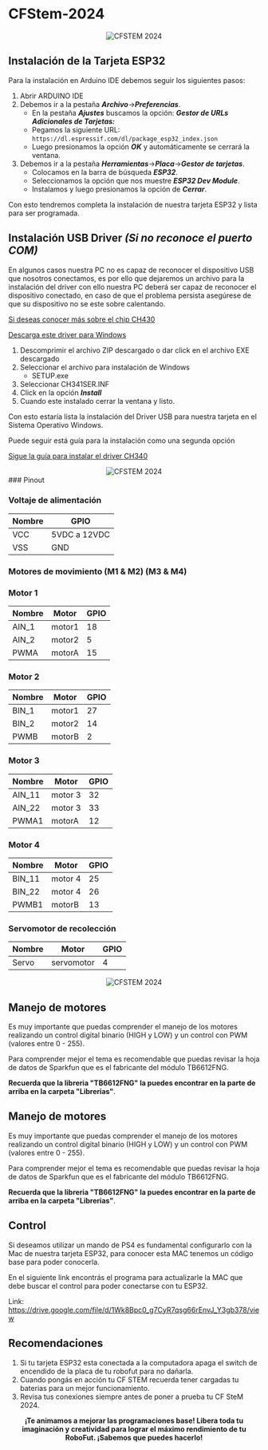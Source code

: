 # CFStem-2024
<div>
    <div align=center>
        <img src="https://github.com/proyectobalam/cfstem-2024/blob/main/Im%C3%A1genes%20-%20CFSTEM/WhatsApp%20Image%202024-06-07%20at%202.37.07%20PM%20(2).jpeg" alt="CFSTEM 2024">
    </div>
</div>

## Instalación de la Tarjeta ESP32

Para la instalación en Arduino IDE debemos seguir los siguientes pasos:

1. Abrir ARDUINO IDE
2. Debemos ir a la pestaña ***Archivo***->***Preferencias***.
	- En la pestaña ***Ajustes*** buscamos la opción: ***Gestor de URLs Adicionales de Tarjetas:***
	- Pegamos la siguiente URL: `https://dl.espressif.com/dl/package_esp32_index.json`
	- Luego presionamos la opción ***OK*** y automáticamente se cerrará la ventana.
3. Debemos ir a la pestaña ***Herramientas***->***Placa***->***Gestor de tarjetas***.
	- Colocamos en la barra de búsqueda ***ESP32***.
	- Seleccionamos la opción que nos muestre ***ESP32 Dev Module***.
	- Instalamos y luego presionamos la opción de ***Cerrar***.

Con esto tendremos completa la instalación de nuestra tarjeta ESP32 y lista para ser programada.
## Instalación USB Driver ***(Si no reconoce el puerto COM)***

En algunos casos nuestra PC no es capaz de reconocer el dispositivo USB que nosotros conectamos, es por ello que dejaremos un archivo para la instalación del driver con ello nuestra PC deberá ser capaz de reconocer el dispositivo conectado, en caso de que el problema persista asegúrese de que su dispositivo no se este sobre calentando.

[Si deseas conocer más sobre el chip CH430][CH430-PDF]

[CH430-PDF]: https://cdn.sparkfun.com/datasheets/Dev/Arduino/Other/CH340DS1.PDF

[Descarga este driver para Windows][DRIVER_USB]

[DRIVER_USB]: https://cdn.sparkfun.com/assets/learn_tutorials/8/4/4/CH341SER.EXE

1. Descomprimir el archivo ZIP descargado o dar click en el archivo EXE descargado
2. Seleccionar el archivo para instalación de Windows
	- SETUP.exe
3. Seleccionar CH341SER.INF
4. Click en la opción ***Install***
5. Cuando este instalado cerrar la ventana y listo.

Con esto estaría lista la instalación del Driver USB para nuestra tarjeta en el Sistema Operativo Windows.

Puede seguir está guía para la instalación como una segunda opción 

[Sigue la guía para instalar el driver CH340][DRIVER_CH340]

[DRIVER_CH340]: https://learn.sparkfun.com/tutorials/how-to-install-ch340-drivers/all#drivers-if-you-need-them

<div>
    <div align=center>
        <img src="https://github.com/proyectobalam/cfstem-2024/blob/main/Im%C3%A1genes%20-%20CFSTEM/Foto2.jpeg" alt="CFSTEM 2024">
    </div>
</div>
### Pinout

### Voltaje de alimentación
Nombre | GPIO 
--- | --- 
VCC | 5VDC a 12VDC
VSS | GND

### Motores de movimiento (M1 & M2) (M3 & M4)
### Motor 1
Nombre | Motor |GPIO 
--- | --- | --- 
AIN_1 | motor1 | 18
AIN_2 | motor2 | 5
PWMA  | motorA | 15

### Motor 2
Nombre | Motor |GPIO 
--- | --- | --- 
BIN_1 | motor1 | 27
BIN_2 | motor2 | 14
PWMB  | motorB | 2

### Motor 3
Nombre | Motor |GPIO 
--- | --- | --- 
AIN_11 | motor 3 | 32
AIN_22 | motor 3 | 33
PWMA1  | motorA  | 12

### Motor 4
Nombre | Motor |GPIO 
--- | --- | --- 
BIN_11 | motor 4 | 25
BIN_22 | motor 4 | 26
PWMB1  | motorB  | 13

### Servomotor de recolección 
Nombre | Motor |GPIO 
--- | --- | --- 
Servo | servomotor | 4


<div>
    <div align=center>
        <img src="https://github.com/proyectobalam/cfstem-2024/blob/main/Im%C3%A1genes%20-%20CFSTEM/WhatsApp%20Image%202024-06-07%20at%202.37.07%20PM.jpeg" alt="CFSTEM 2024">
    </div>
</div>


## Manejo de motores
Es muy importante que puedas comprender el manejo de los motores realizando un control digital binario (HIGH y LOW) y un control con PWM (valores entre 0 - 255).

Para comprender mejor el tema es recomendable que puedas revisar la hoja de datos de Sparkfun que es el fabricante del módulo TB6612FNG.

**Recuerda que la libreria "TB6612FNG" la puedes encontrar en la parte de arriba en la carpeta "Librerias"**.
## Manejo de motores
Es muy importante que puedas comprender el manejo de los motores realizando un control digital binario (HIGH y LOW) y un control con PWM (valores entre 0 - 255).

Para comprender mejor el tema es recomendable que puedas revisar la hoja de datos de Sparkfun que es el fabricante del módulo TB6612FNG.

**Recuerda que la libreria "TB6612FNG" la puedes encontrar en la parte de arriba en la carpeta "Librerias"**.

## Control 
Si deseamos utilizar un mando de PS4 es fundamental configurarlo con la Mac de nuestra tarjeta ESP32, para conocer esta MAC tenemos un código base para poder conocerla.

En el siguiente link encontrás el programa para actualizarle la MAC que debe buscar el control para poder conectarse con tu ESP32.

Link: https://drive.google.com/file/d/1Wk8Bpc0_g7CyR7qsg66rEnvJ_Y3gb378/view

## Recomendaciones

1. Si tu tarjeta ESP32 esta conectada a la computadora apaga el switch de encendido de la placa de tu robofut para no dañarla. 
2. Cuando pongás en acción tu CF STEM recuerda tener cargadas tu baterias para un mejor funcionamiento.
3. Revisa tus conexiones siempre antes de poner a prueba tu CF SteM 2024.
<div>
    <div align=center>
 	<strong>¡Te animamos a mejorar las programaciones base! Libera toda tu imaginación y creatividad para lograr el máximo rendimiento de tu RoboFut. ¡Sabemos que puedes hacerlo!</strong>
    </div>
</div>

